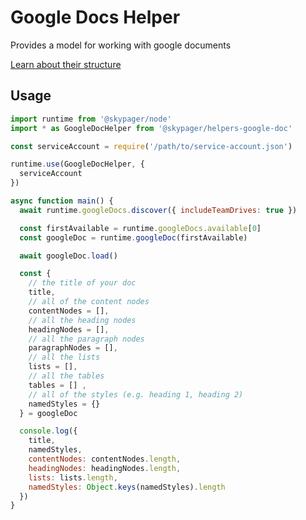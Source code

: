 # Google Docs Helper

Provides a model for working with google documents

[Learn about their structure](https://developers.google.com/docs/api/concepts/structure)

## Usage

```javascript
import runtime from '@skypager/node'
import * as GoogleDocHelper from '@skypager/helpers-google-doc'

const serviceAccount = require('/path/to/service-account.json')

runtime.use(GoogleDocHelper, {
  serviceAccount
})

async function main() {
  await runtime.googleDocs.discover({ includeTeamDrives: true })

  const firstAvailable = runtime.googleDocs.available[0]
  const googleDoc = runtime.googleDoc(firstAvailable)

  await googleDoc.load()

  const { 
    // the title of your doc
    title,
    // all of the content nodes 
    contentNodes = [],
    // all the heading nodes
    headingNodes = [],
    // all the paragraph nodes
    paragraphNodes = [], 
    // all the lists
    lists = [], 
    // all the tables
    tables = [] ,
    // all of the styles (e.g. heading 1, heading 2)
    namedStyles = {}
  } = googleDoc

  console.log({ 
    title, 
    namedStyles,
    contentNodes: contentNodes.length, 
    headingNodes: headingNodes.length, 
    lists: lists.length,
    namedStyles: Object.keys(namedStyles).length
  })
}
```